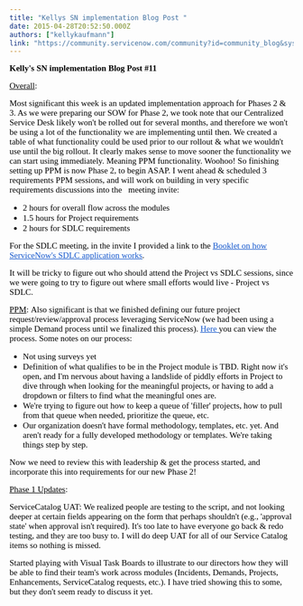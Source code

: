 ```yaml
---
title: "Kellys SN implementation Blog Post "
date: 2015-04-28T20:52:50.000Z
authors: ["kellykaufmann"]
link: "https://community.servicenow.com/community?id=community_blog&sys_id=aadc2a65dbd0dbc01dcaf3231f96196a"
---
```

<p dir="ltr"><span style="font-size: 15px; font-family: Calibri; color: #000000; font-weight: bold; font-style: normal;">Kelly's SN implementation Blog Post #11</span></p><p></p><p dir="ltr"><span style="font-size: 15px; font-family: Calibri; color: #000000; font-weight: normal; font-style: normal; text-decoration: underline;">Overall</span><span style="font-size: 15px; font-family: Calibri; color: #000000; font-weight: normal; font-style: normal;">:</span></p><p dir="ltr"><span style="font-size: 15px; font-family: Calibri; color: #000000; font-weight: normal; font-style: normal;">Most significant this week is an updated implementation approach for Phases 2 &amp; 3. As we were preparing our SOW for Phase 2, we took note that our Centralized Service Desk likely won't be rolled out for several months, and therefore we won't be using a lot of the functionality we are implementing until then. We created a table of what functionality could be used prior to our rollout &amp; what we wouldn't use until the big rollout. It clearly makes sense to move sooner the functionality we can start using immediately. Meaning PPM functionality. Woohoo! So finishing setting up PPM is now Phase 2, to begin ASAP. I went ahead &amp; scheduled 3 requirements PPM sessions, and will work on building in very specific requirements discussions into the   meeting invite: </span></p><ul><li><span style="color: #000000; font-style: normal; font-size: 15px; font-family: Calibri; font-weight: normal;">2 hours for overall flow across the modules</span></li><li><span style="color: #000000; font-style: normal; font-size: 15px; font-family: Calibri; font-weight: normal;">1.5 hours for Project requirements</span></li><li><span style="color: #000000; font-style: normal; font-size: 15px; font-family: Calibri; font-weight: normal;">2 hours for SDLC requirements</span></li></ul><p></p><p><span dir="ltr"><span style="font-size: 15px; font-family: Calibri; color: #000000; font-weight: normal; font-style: normal;">For the SDLC meeting, in the invite I provided a link to the </span><a href="http://wiki.servicenow.com/index.php?title=Special:Book&amp;bookcmd=download&amp;collection_id=f295bebecd9764a2&amp;writer=rl&amp;return_to=Special%3ABook,%20http://wiki.servicenow.com/index.php?title=Book:Scrum_Process_Pack"><span style="font-size: 15px; font-family: Calibri; color: #1155cc; font-weight: normal; font-style: normal; text-decoration: underline;">Booklet on how ServiceNow's SDLC application works</span></a><span style="font-size: 15px; font-family: Calibri; color: #000000; font-weight: normal; font-style: normal;">.</span></span></p><p><span style="color: #000000; font-style: normal; font-size: 15px; font-family: Calibri; font-weight: normal;">It will be tricky to figure out who should attend the Project vs SDLC sessions, since we were going to try to figure out where small efforts would live - Project vs SDLC. </span></p><p><span dir="ltr"><span style="font-size: 15px; font-family: Calibri; color: #000000; font-weight: normal; font-style: normal; text-decoration: underline;">PPM</span><span style="font-size: 15px; font-family: Calibri; color: #000000; font-weight: normal; font-style: normal;">: </span></span><span dir="ltr"><span style="font-size: 15px; font-family: Calibri; color: #000000; font-weight: normal; font-style: normal;">Also significant is that we finished defining our future project request/review/approval process leveraging ServiceNow (we had been using a simple Demand process until we finalized this process). </span><a href="https://drive.google.com/file/d/0B0XAtBK8rf5qR2JnQXlUVFVKYW8/view?usp=sharing"><span style="font-size: 15px; font-family: Calibri; color: #1155cc; font-weight: normal; font-style: normal; text-decoration: underline;">Here </span></a><span style="font-size: 15px; font-family: Calibri; color: #000000; font-weight: normal; font-style: normal;">you can view the process. Some notes on our process:</span></span></p><ul><li><span style="color: #000000; font-style: normal; font-size: 15px; font-family: Calibri; font-weight: normal;">Not using surveys yet</span></li><li><span style="color: #000000; font-style: normal; font-size: 15px; font-family: Calibri; font-weight: normal;">Definition of what qualifies to be in the Project module is TBD. Right now it's open, and I'm nervous about having a landslide of piddly efforts in Project to dive through when looking for the meaningful projects, or having to add a dropdown or filters to find what the meaningful ones are.</span></li><li><span style="color: #000000; font-style: normal; font-size: 15px; font-family: Calibri; font-weight: normal;">We're trying to figure out how to keep a queue of 'filler' projects, how to pull from that queue when needed, prioritize the queue, etc.</span></li><li><span style="color: #000000; font-style: normal; font-size: 15px; font-family: Calibri; font-weight: normal;">Our organization doesn't have formal methodology, templates, etc. yet. And aren't ready for a fully developed methodology or templates. We're taking things step by step.</span></li></ul><p></p><p dir="ltr"><span style="font-size: 15px; font-family: Calibri; color: #000000; font-weight: normal; font-style: normal;">Now we need to review this with leadership &amp; get the process started, and incorporate this into requirements for our new Phase 2! </span></p><p></p><p dir="ltr"><span style="font-size: 15px; font-family: Calibri; color: #000000; font-weight: normal; font-style: normal; text-decoration: underline;">Phase 1 Updates</span><span style="font-size: 15px; font-family: Calibri; color: #000000; font-weight: normal; font-style: normal;">:</span></p><p dir="ltr"><span style="font-size: 15px; font-family: Calibri; color: #000000; font-weight: normal; font-style: normal;">ServiceCatalog UAT: We realized people are testing to the script, and not looking deeper at certain fields appearing on the form that perhaps shouldn't (e.g., 'approval state' when approval isn't required). It's too late to have everyone go back &amp; redo testing, and they are too busy to. I will do deep UAT for all of our Service Catalog items so nothing is missed. </span></p><p></p><p dir="ltr"><span style="font-size: 15px; font-family: Calibri; color: #000000; font-weight: normal; font-style: normal;">Started playing with Visual Task Boards to illustrate to our directors how they will be able to find their team's work across modules (Incidents, Demands, Projects, Enhancements, ServiceCatalog requests, etc.). I have tried showing this to some, but they don't seem ready to discuss it yet. </span></p>